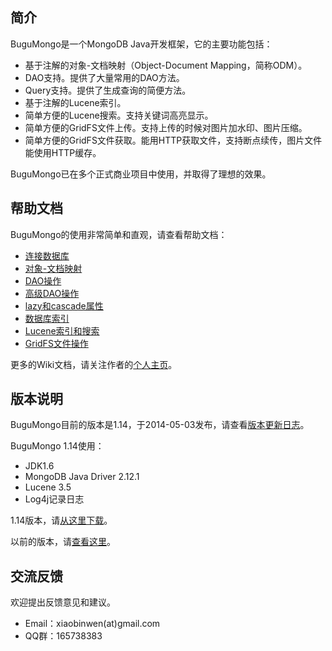 ## 简介 ##

BuguMongo是一个MongoDB Java开发框架，它的主要功能包括：

  * 基于注解的对象-文档映射（Object-Document Mapping，简称ODM）。
  * DAO支持。提供了大量常用的DAO方法。
  * Query支持。提供了生成查询的简便方法。
  * 基于注解的Lucene索引。
  * 简单方便的Lucene搜索。支持关键词高亮显示。
  * 简单方便的GridFS文件上传。支持上传的时候对图片加水印、图片压缩。
  * 简单方便的GridFS文件获取。能用HTTP获取文件，支持断点续传，图片文件能使用HTTP缓存。

BuguMongo已在多个正式商业项目中使用，并取得了理想的效果。

## 帮助文档 ##

BuguMongo的使用非常简单和直观，请查看帮助文档：
  * [连接数据库](ConnectToMongoDB.md)
  * [对象-文档映射](ObjectDocumentMapping.md)
  * [DAO操作](DAO.md)
  * [高级DAO操作](AdvancedDao.md)
  * [lazy和cascade属性](LazyAndCascade.md)
  * [数据库索引](DatabaseIndex.md)
  * [Lucene索引和搜索](LuceneIndexAndSearch.md)
  * [GridFS文件操作](GridFSOperation.md)

更多的Wiki文档，请关注作者的[个人主页](http://xbwen.github.io/)。

## 版本说明 ##

BuguMongo目前的版本是1.14，于2014-05-03发布，请查看[版本更新日志](http://code.google.com/p/bugumongo/wiki/ChangeLog)。

BuguMongo 1.14使用：
  * JDK1.6
  * MongoDB Java Driver 2.12.1
  * Lucene 3.5
  * Log4j记录日志

1.14版本，请[从这里下载](http://www.bugull.com/projects/bugu-mongo/bugu-mongo-1.14.zip)。

以前的版本，请[查看这里](https://code.google.com/p/bugumongo/downloads/list)。

## 交流反馈 ##

欢迎提出反馈意见和建议。
  * Email：xiaobinwen(at)gmail.com
  * QQ群：165738383